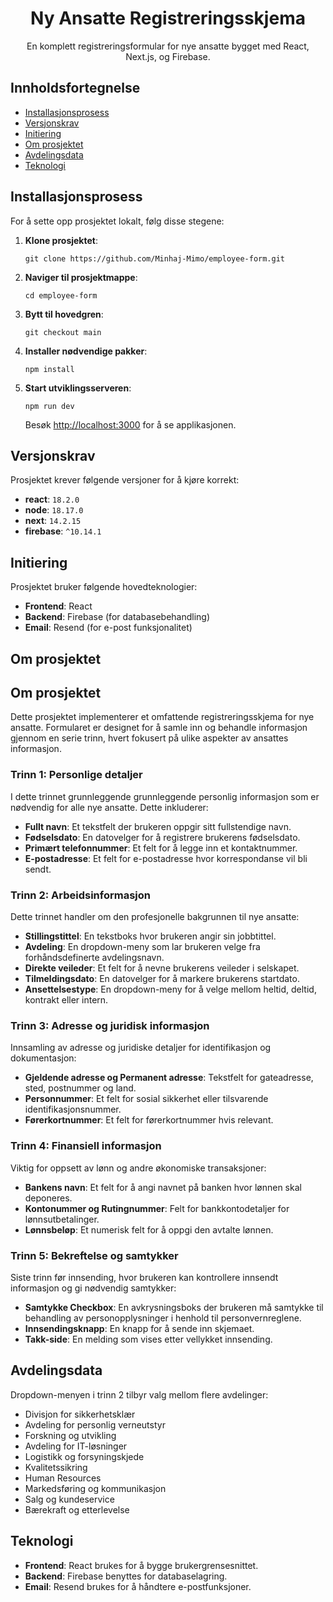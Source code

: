 

<h1 align="center">Ny Ansatte Registreringsskjema</h1>

<p align="center">
    En komplett registreringsformular for nye ansatte bygget med React, Next.js, og Firebase.
</p>

## Innholdsfortegnelse

- [Installasjonsprosess](#installasjonsprosess)
- [Versjonskrav](#versjonskrav)
- [Initiering](#initiering)
- [Om prosjektet](#om-prosjektet)
- [Avdelingsdata](#avdelingsdata)
- [Teknologi](#teknologi)

## Installasjonsprosess

For å sette opp prosjektet lokalt, følg disse stegene:

1. **Klone prosjektet**:
    ```shell
    git clone https://github.com/Minhaj-Mimo/employee-form.git
    ```
2. **Naviger til prosjektmappe**:
    ```shell
    cd employee-form
    ```
3. **Bytt til hovedgren**:
    ```shell
    git checkout main
    ```
4. **Installer nødvendige pakker**:
    ```shell
    npm install
    ```
5. **Start utviklingsserveren**:
    ```shell
    npm run dev
    ```
   Besøk [http://localhost:3000](http://localhost:3000) for å se applikasjonen.

## Versjonskrav

Prosjektet krever følgende versjoner for å kjøre korrekt:

- **react**: `18.2.0`
- **node**: `18.17.0`
- **next**: `14.2.15`
- **firebase**: `^10.14.1`

## Initiering

Prosjektet bruker følgende hovedteknologier:

- **Frontend**: React
- **Backend**: Firebase (for databasebehandling)
- **Email**: Resend (for e-post funksjonalitet)

## Om prosjektet

## Om prosjektet

Dette prosjektet implementerer et omfattende registreringsskjema for nye ansatte. Formularet er designet for å samle inn og behandle informasjon gjennom en serie trinn, hvert fokusert på ulike aspekter av ansattes informasjon.

### Trinn 1: Personlige detaljer
I dette trinnet grunnleggende grunnleggende personlig informasjon som er nødvendig for alle nye ansatte. Dette inkluderer:
- **Fullt navn**: Et tekstfelt der brukeren oppgir sitt fullstendige navn.
- **Fødselsdato**: En datovelger for å registrere brukerens fødselsdato.
- **Primært telefonnummer**: Et felt for å legge inn et kontaktnummer.
- **E-postadresse**: Et felt for e-postadresse hvor korrespondanse vil bli sendt.

### Trinn 2: Arbeidsinformasjon
Dette trinnet handler om den profesjonelle bakgrunnen til nye ansatte:
- **Stillingstittel**: En tekstboks hvor brukeren angir sin jobbtittel.
- **Avdeling**: En dropdown-meny som lar brukeren velge fra forhåndsdefinerte avdelingsnavn.
- **Direkte veileder**: Et felt for å nevne brukerens veileder i selskapet.
- **Tilmeldingsdato**: En datovelger for å markere brukerens startdato.
- **Ansettelsestype**: En dropdown-meny for å velge mellom heltid, deltid, kontrakt eller intern.

### Trinn 3: Adresse og juridisk informasjon
Innsamling av adresse og juridiske detaljer for identifikasjon og dokumentasjon:
- **Gjeldende adresse og Permanent adresse**: Tekstfelt for gateadresse, sted, postnummer og land.
- **Personnummer**: Et felt for sosial sikkerhet eller tilsvarende identifikasjonsnummer.
- **Førerkortnummer**: Et felt for førerkortnummer hvis relevant.

### Trinn 4: Finansiell informasjon
Viktig for oppsett av lønn og andre økonomiske transaksjoner:
- **Bankens navn**: Et felt for å angi navnet på banken hvor lønnen skal deponeres.
- **Kontonummer og Rutingnummer**: Felt for bankkontodetaljer for lønnsutbetalinger.
- **Lønnsbeløp**: Et numerisk felt for å oppgi den avtalte lønnen.

### Trinn 5: Bekreftelse og samtykker
Siste trinn før innsending, hvor brukeren kan kontrollere innsendt informasjon og gi nødvendig samtykker:
- **Samtykke Checkbox**: En avkrysningsboks der brukeren må samtykke til behandling av personopplysninger i henhold til personvernreglene.
- **Innsendingsknapp**: En knapp for å sende inn skjemaet.
- **Takk-side**: En melding som vises etter vellykket innsending.


## Avdelingsdata

Dropdown-menyen i trinn 2 tilbyr valg mellom flere avdelinger:

- Divisjon for sikkerhetsklær
- Avdeling for personlig verneutstyr
- Forskning og utvikling
- Avdeling for IT-løsninger
- Logistikk og forsyningskjede
- Kvalitetssikring
- Human Resources
- Markedsføring og kommunikasjon
- Salg og kundeservice
- Bærekraft og etterlevelse

## Teknologi

- **Frontend**: React brukes for å bygge brukergrensesnittet.
- **Backend**: Firebase benyttes for databaselagring.
- **Email**: Resend brukes for å håndtere e-postfunksjoner.

